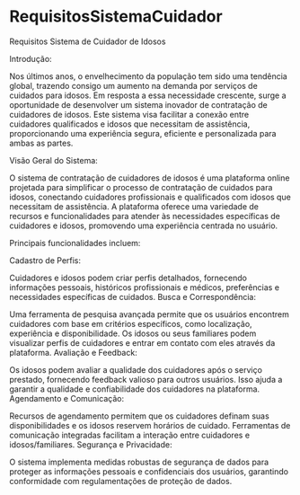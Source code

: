 # RequisitosSistemaCuidador
Requisitos Sistema de Cuidador de Idosos

Introdução:

Nos últimos anos, o envelhecimento da população tem sido uma tendência global, trazendo consigo um aumento na demanda por serviços de cuidados para idosos. Em resposta a essa necessidade crescente, surge a oportunidade de desenvolver um sistema inovador de contratação de cuidadores de idosos. Este sistema visa facilitar a conexão entre cuidadores qualificados e idosos que necessitam de assistência, proporcionando uma experiência segura, eficiente e personalizada para ambas as partes.

Visão Geral do Sistema:

O sistema de contratação de cuidadores de idosos é uma plataforma online projetada para simplificar o processo de contratação de cuidados para idosos, conectando cuidadores profissionais e qualificados com idosos que necessitam de assistência. A plataforma oferece uma variedade de recursos e funcionalidades para atender às necessidades específicas de cuidadores e idosos, promovendo uma experiência centrada no usuário.

Principais funcionalidades incluem:

Cadastro de Perfis:

Cuidadores e idosos podem criar perfis detalhados, fornecendo informações pessoais, históricos profissionais e médicos, preferências e necessidades específicas de cuidados.
Busca e Correspondência:

Uma ferramenta de pesquisa avançada permite que os usuários encontrem cuidadores com base em critérios específicos, como localização, experiência e disponibilidade. Os idosos ou seus familiares podem visualizar perfis de cuidadores e entrar em contato com eles através da plataforma.
Avaliação e Feedback:

Os idosos podem avaliar a qualidade dos cuidadores após o serviço prestado, fornecendo feedback valioso para outros usuários. Isso ajuda a garantir a qualidade e confiabilidade dos cuidadores na plataforma.
Agendamento e Comunicação:

Recursos de agendamento permitem que os cuidadores definam suas disponibilidades e os idosos reservem horários de cuidado. Ferramentas de comunicação integradas facilitam a interação entre cuidadores e idosos/familiares.
Segurança e Privacidade:

O sistema implementa medidas robustas de segurança de dados para proteger as informações pessoais e confidenciais dos usuários, garantindo conformidade com regulamentações de proteção de dados.
